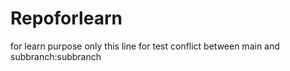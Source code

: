 # Repoforlearn
for learn purpose only
this line for test conflict between main and subbranch:subbranch
